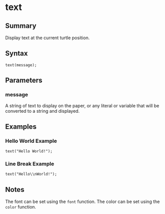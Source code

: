 text
====

Summary
-------

Display text at the current turtle position.

Syntax
------

    text(message);

Parameters
----------

### message

A string of text to display on the paper, or any literal or variable that will be converted to a string and displayed.

Examples
--------

### Hello World Example

    text("Hello World!");

### Line Break Example

    text("Hello\\nWorld!");

Notes
-----

The font can be set using the `font` function.  The color can be set using the `color` function.